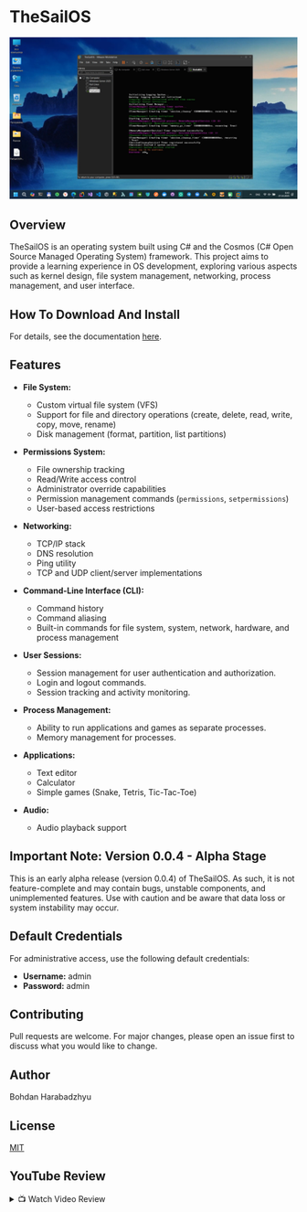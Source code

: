 # TheSailOS
![Image 1](Images/Screen.png)

## Overview

TheSailOS is an operating system built using C# and the Cosmos (C# Open Source Managed Operating System) framework. This project aims to provide a learning experience in OS development, exploring various aspects such as kernel design, file system management, networking, process management, and user interface.

## How To Download And Install
For details, see the documentation [here](https://themysteriousstranger90.github.io/TheSailOS/installation/).

## Features

- **File System:**
    - Custom virtual file system (VFS)
    - Support for file and directory operations (create, delete, read, write, copy, move, rename)
    - Disk management (format, partition, list partitions)

- **Permissions System:**
    - File ownership tracking
    - Read/Write access control
    - Administrator override capabilities
    - Permission management commands (`permissions`, `setpermissions`)
    - User-based access restrictions

- **Networking:**
    - TCP/IP stack
    - DNS resolution
    - Ping utility
    - TCP and UDP client/server implementations

- **Command-Line Interface (CLI):**
    - Command history
    - Command aliasing
    - Built-in commands for file system, system, network, hardware, and process management

- **User Sessions:**
    - Session management for user authentication and authorization.
    - Login and logout commands.
    - Session tracking and activity monitoring.

- **Process Management:**
    - Ability to run applications and games as separate processes.
    - Memory management for processes.

- **Applications:**
    - Text editor
    - Calculator
    - Simple games (Snake, Tetris, Tic-Tac-Toe)

- **Audio:**
    - Audio playback support

## Important Note: Version 0.0.4 - Alpha Stage

This is an early alpha release (version 0.0.4) of TheSailOS. As such, it is not feature-complete and may contain bugs, unstable components, and unimplemented features. Use with caution and be aware that data loss or system instability may occur.

## Default Credentials

For administrative access, use the following default credentials:

- **Username:** admin
- **Password:** admin

## Contributing

Pull requests are welcome. For major changes, please open an issue first to discuss what you would like to change.

## Author

Bohdan Harabadzhyu

## License

[MIT](https://choosealicense.com/licenses/mit/)

## YouTube Review
<details>
<summary>📺 Watch Video Review</summary>

[![YouTube](https://img.youtube.com/vi/YeAykl1JTRM/maxresdefault.jpg)](https://youtu.be/YeAykl1JTRM)
</details>
